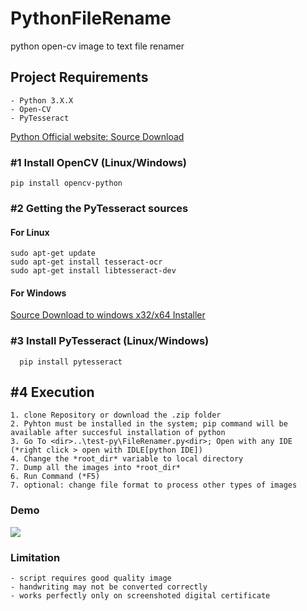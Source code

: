 # PythonFileRename
python open-cv image to text file renamer


 ## Project Requirements ##
    - Python 3.X.X 
    - Open-CV 
    - PyTesseract
[Python Official website: Source Download](https://www.python.org/downloads/windows/)

  ### #1 Install OpenCV (Linux/Windows)
  ```
  pip install opencv-python
  ```
  
   ### #2 Getting the PyTesseract sources
   #### For Linux
  ``` 
  sudo apt-get update
  sudo apt-get install tesseract-ocr
  sudo apt-get install libtesseract-dev
  ```
   #### For Windows
  [Source Download to windows x32/x64 Installer](https://github.com/UB-Mannheim/tesseract/wiki)
  
  ### #3 Install PyTesseract (Linux/Windows)
  ```
    pip install pytesseract
  ```
  
   ## #4 Execution
    1. clone Repository or download the .zip folder
    2. Pyhton must be installed in the system; pip command will be available after succesful installation of python
    3. Go To <dir>..\test-py\FileRenamer.py<dir>; Open with any IDE (*right click > open with IDLE[python IDE])
    4. Change the *root_dir* variable to local directory
    7. Dump all the images into *root_dir*
    6. Run Command (*F5)
    7. optional: change file format to process other types of images
    
  ### Demo 
  <img src="https://github.com/zF-9/PythonFileRename/blob/ae10357ed56ebfe02b4a9ab26ba11afa01ffb9b0/orig_images/PythonRenamer.gif">
  
   ### Limitation
    - script requires good quality image
    - handwriting may not be converted correctly 
    - works perfectly only on screenshoted digital certificate 
